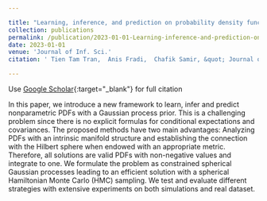 ```yaml
---

title: "Learning, inference, and prediction on probability density functions with constrained Gaussian processes"
collection: publications
permalink: /publication/2023-01-01-Learning-inference-and-prediction-on-probability-density-functions-with-constrained-Gaussian-processes
date: 2023-01-01
venue: 'Journal of Inf. Sci.'
citation: ' Tien Tam Tran,  Anis Fradi,  Chafik Samir, &quot; Journal of Inf. Sci., 2023.'

---
```


Use [Google Scholar](https://scholar.google.com/scholar?q=Learning,+inference,+and+prediction+on+probability+density+functions+with+constrained+Gaussian+processes){:target="_blank"} for full citation

In this paper, we introduce a new framework   to learn, infer and predict nonparametric PDFs with a Gaussian process prior. This is a challenging problem since there is no explicit formulas for conditional expectations and covariances. The proposed methods have two main advantages: Analyzing PDFs with an intrinsic manifold structure and establishing the connection with the Hilbert sphere when endowed with an appropriate metric. Therefore, all solutions are valid PDFs with non-negative values and integrate to one.  We formulate the problem as constrained spherical Gaussian processes leading to an efficient solution with a spherical Hamiltonian Monte Carlo (HMC) sampling.  We test and evaluate different strategies with extensive experiments on both simulations and real dataset.
